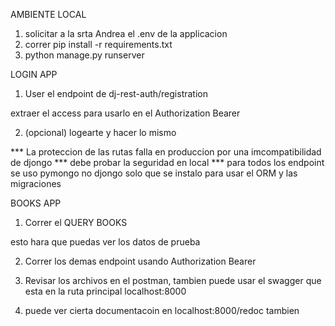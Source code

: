 AMBIENTE LOCAL

1. solicitar a la srta Andrea el .env de la applicacion
2. correr pip install -r requirements.txt
3. python manage.py runserver


LOGIN APP

1. User el endpoint de dj-rest-auth/registration

extraer el access para usarlo en el Authorization Bearer

2. (opcional) logearte y hacer lo mismo

*** La proteccion de las rutas falla en produccion por una imcompatibilidad de djongo 
*** debe probar la seguridad en local
*** para todos los endpoint se uso pymongo no djongo solo que se instalo para usar el ORM y las migraciones


BOOKS APP

1. Correr el QUERY BOOKS

esto hara que puedas ver los datos de prueba

2. Correr los demas endpoint usando Authorization Bearer

3. Revisar los archivos en el postman, tambien puede usar el swagger que esta en la ruta principal localhost:8000

4. puede ver cierta documentacoin en localhost:8000/redoc tambien